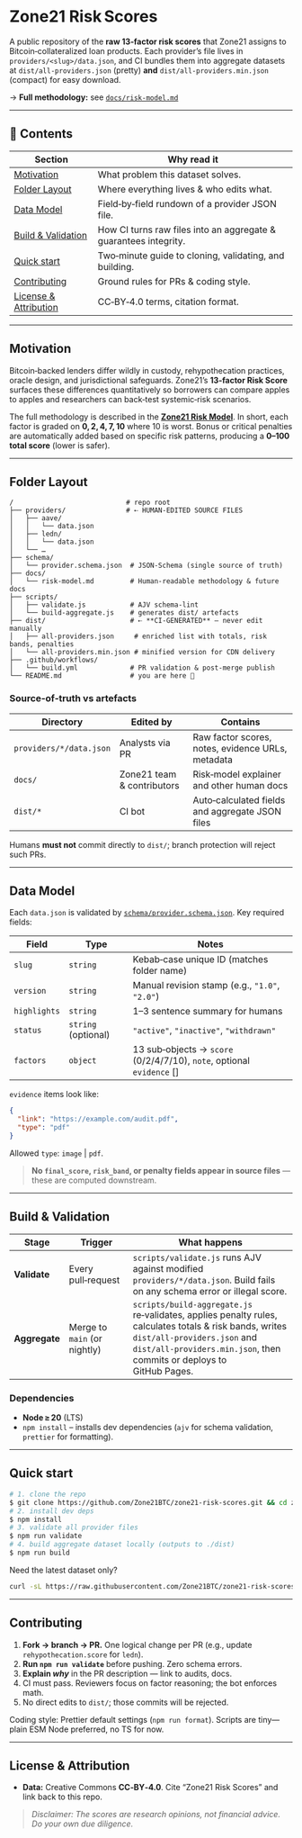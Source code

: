 # Zone21 Risk Scores

A public repository of the **raw 13‑factor risk scores** that Zone21 assigns to Bitcoin‑collateralized loan products. Each provider’s file lives in `providers/<slug>/data.json`, and CI bundles them into aggregate datasets at `dist/all-providers.json` (pretty) **and** `dist/all-providers.min.json` (compact) for easy download.

→ **Full methodology:** see [`docs/risk-model.md`](docs/risk-model.md)

---

## 📑 Contents

| Section                                      | Why read it                                                      |
| -------------------------------------------- | ---------------------------------------------------------------- |
| [Motivation](#motivation)                    | What problem this dataset solves.                                |
| [Folder Layout](#folderlayout)               | Where everything lives & who edits what.                         |
| [Data Model](#datamodel)                     | Field‑by‑field rundown of a provider JSON file.                  |
| [Build & Validation](#build-validation)      | How CI turns raw files into an aggregate & guarantees integrity. |
| [Quick start](#quickstart)                   | Two‑minute guide to cloning, validating, and building.           |
| [Contributing](#contributing)                | Ground rules for PRs & coding style.                             |
| [License & Attribution](#licenseattribution) | CC‑BY‑4.0 terms, citation format.                                |

---

## Motivation

Bitcoin‑backed lenders differ wildly in custody, rehypothecation practices, oracle design, and jurisdictional safeguards. Zone21’s **13‑factor Risk Score** surfaces these differences quantitatively so borrowers can compare apples to apples and researchers can back‑test systemic‑risk scenarios.

The full methodology is described in the [**Zone21 Risk Model**](https://www.zone21.com/risk-model). In short, each factor is graded on **0, 2, 4, 7, 10** where 10 is worst. Bonus or critical penalties are automatically added based on specific risk patterns, producing a **0–100 total score** (lower is safer).

---

## Folder Layout

```
/                            # repo root
├── providers/               # ⇠ HUMAN‑EDITED SOURCE FILES
│   ├── aave/
│   │   └── data.json
│   ├── ledn/
│   │   └── data.json
│   └── …
├── schema/
│   └── provider.schema.json  # JSON‑Schema (single source of truth)
├── docs/
│   └── risk-model.md         # Human‑readable methodology & future docs
├── scripts/
│   ├── validate.js           # AJV schema‑lint
│   └── build-aggregate.js    # generates dist/ artefacts
├── dist/                     # ⇠ **CI‑GENERATED** — never edit manually
│   ├── all-providers.json     # enriched list with totals, risk bands, penalties
│   └── all-providers.min.json # minified version for CDN delivery
├── .github/workflows/
│   └── build.yml             # PR validation & post‑merge publish
└── README.md                 # you are here 🚀
```

### Source‑of‑truth vs artefacts

| Directory               | Edited by                  | Contains                                          |
| ----------------------- | -------------------------- | ------------------------------------------------- |
| `providers/*/data.json` | Analysts via PR            | Raw factor scores, notes, evidence URLs, metadata |
| `docs/`                 | Zone21 team & contributors | Risk‑model explainer and other human docs         |
| `dist/*`                | CI bot                     | Auto‑calculated fields and aggregate JSON files   |

Humans **must not** commit directly to `dist/`; branch protection will reject such PRs.

---

## Data Model

Each `data.json` is validated by [`schema/provider.schema.json`](./schema/provider.schema.json). Key required fields:

| Field        | Type                | Notes                                                                  |
| ------------ | ------------------- | ---------------------------------------------------------------------- |
| `slug`       | `string`            | Kebab‑case unique ID (matches folder name)                             |
| `version`    | `string`            | Manual revision stamp (e.g., `"1.0"`, `"2.0"`)                         |
| `highlights` | `string`            | 1–3 sentence summary for humans                                        |
| `status`     | `string` (optional) | `"active"`, `"inactive"`, `"withdrawn"`                                |
| `factors`    | `object`            | 13 sub‑objects → `score` (0/2/4/7/10), `note`, optional `evidence` \[] |

`evidence` items look like:

```json
{
  "link": "https://example.com/audit.pdf",
  "type": "pdf"
}
```

Allowed `type`: `image` | `pdf`.

> **No `final_score`, `risk_band`, or penalty fields appear in source files** — these are computed downstream.

---

## Build & Validation

| Stage         | Trigger                      | What happens                                                                                                                                                                                                   |
| ------------- | ---------------------------- | -------------------------------------------------------------------------------------------------------------------------------------------------------------------------------------------------------------- |
| **Validate**  | Every pull‑request           | `scripts/validate.js` runs AJV against modified `providers/*/data.json`. Build fails on any schema error or illegal score.                                                                                     |
| **Aggregate** | Merge to `main` (or nightly) | `scripts/build-aggregate.js` re‑validates, applies penalty rules, calculates totals & risk bands, writes `dist/all-providers.json` and `dist/all-providers.min.json`, then commits or deploys to GitHub Pages. |

### Dependencies

- **Node ≥ 20** (LTS)
- `npm install` – installs dev dependencies (`ajv` for schema validation, `prettier` for formatting).

---

## Quick start

```bash
# 1. clone the repo
$ git clone https://github.com/Zone21BTC/zone21-risk-scores.git && cd zone21-risk-scores
# 2. install dev deps
$ npm install
# 3. validate all provider files
$ npm run validate
# 4. build aggregate dataset locally (outputs to ./dist)
$ npm run build
```

Need the latest dataset only?

```bash
curl -sL https://raw.githubusercontent.com/Zone21BTC/zone21-risk-scores/main/dist/all-providers.json | jq '.[0]'
```

---

## Contributing

1. **Fork → branch → PR.** One logical change per PR (e.g., update `rehypothecation.score` for `ledn`).
2. **Run `npm run validate`** before pushing. Zero schema errors.
3. **Explain _why_** in the PR description — link to audits, docs.
4. CI must pass. Reviewers focus on factor reasoning; the bot enforces math.
5. No direct edits to `dist/`; those commits will be rejected.

Coding style: Prettier default settings (`npm run format`). Scripts are tiny—plain ESM Node preferred, no TS for now.

---

## License & Attribution

- **Data:** Creative Commons **CC‑BY‑4.0**. Cite “Zone21 Risk Scores” and link back to this repo.

> _Disclaimer: The scores are research opinions, not financial advice. Do your own due diligence._
